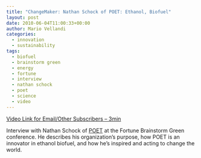 ```yaml
---
title: "ChangeMaker: Nathan Schock of POET: Ethanol, Biofuel"
layout: post
date: 2010-06-04T11:00:33+00:00
author: Mario Vellandi
categories:
  - innovation
  - sustainability
tags:
  - biofuel
  - brainstorm green
  - energy
  - fortune
  - interview
  - nathan schock
  - poet
  - science
  - video
---
```

[Video Link for Email/Other Subscribers &#8211; 3min](http://vimeo.com/11606963)

Interview with Nathan Schock of [POET](http://www.poet.com/) at the Fortune Brainstorm Green conference. He describes his organization&#8217;s purpose, how POET is an innovator in ethanol biofuel, and how he&#8217;s inspired and acting to change the world.
